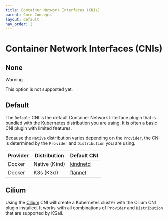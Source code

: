 ```yaml
---
title: Container Network Interfaces (CNIs)
parent: Core Concepts
layout: default
nav_order: 2
---
```


# Container Network Interfaces (CNIs)

## None

> [!WARNING]
> This option is not supported yet.

## Default

The `Default` CNI is the default Container Network Interface plugin that is bundled with the Kubernetes distribution you are using. It is often a basic CNI plugin with limited features.

Because the `Native` distribution varies depending on the `Provider`, the CNI is determined by the `Provider` and `Distribution` you are using.

| Provider | Distribution  | Default CNI                                                                   |
| -------- | ------------- | ----------------------------------------------------------------------------- |
| Docker   | Native (Kind) | [kindnetd](https://github.com/kubernetes-sigs/kind/tree/main/images/kindnetd) |
| Docker   | K3s (K3d)     | [flannel](https://github.com/flannel-io/flannel)                              |

## Cilium

Using the [Cilium](https://cilium.io/) CNI will create a Kubernetes cluster with the Cilium CNI plugin installed. It works with all combinations of `Provider` and `Distribution` that are supported by KSail.

